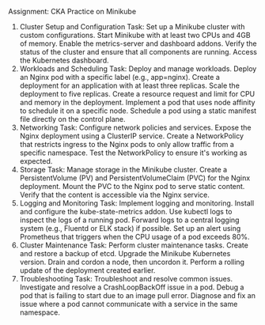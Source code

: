 Assignment: CKA Practice on Minikube
1. Cluster Setup and Configuration
Task: Set up a Minikube cluster with custom configurations.
Start Minikube with at least two CPUs and 4GB of memory.
Enable the metrics-server and dashboard addons.
Verify the status of the cluster and ensure that all components are running.
Access the Kubernetes dashboard.
2. Workloads and Scheduling
Task: Deploy and manage workloads.
Deploy an Nginx pod with a specific label (e.g., app=nginx).
Create a deployment for an application with at least three replicas.
Scale the deployment to five replicas.
Create a resource request and limit for CPU and memory in the deployment.
Implement a pod that uses node affinity to schedule it on a specific node.
Schedule a pod using a static manifest file directly on the control plane.
3. Networking
Task: Configure network policies and services.
Expose the Nginx deployment using a ClusterIP service.
Create a NetworkPolicy that restricts ingress to the Nginx pods to only allow traffic from a specific namespace.
Test the NetworkPolicy to ensure it's working as expected.
4. Storage
Task: Manage storage in the Minikube cluster.
Create a PersistentVolume (PV) and PersistentVolumeClaim (PVC) for the Nginx deployment.
Mount the PVC to the Nginx pod to serve static content.
Verify that the content is accessible via the Nginx service.
5. Logging and Monitoring
Task: Implement logging and monitoring.
Install and configure the kube-state-metrics addon.
Use kubectl logs to inspect the logs of a running pod.
Forward logs to a central logging system (e.g., Fluentd or ELK stack) if possible.
Set up an alert using Prometheus that triggers when the CPU usage of a pod exceeds 80%.
6. Cluster Maintenance
Task: Perform cluster maintenance tasks.
Create and restore a backup of etcd.
Upgrade the Minikube Kubernetes version.
Drain and cordon a node, then uncordon it.
Perform a rolling update of the deployment created earlier.
7. Troubleshooting
Task: Troubleshoot and resolve common issues.
Investigate and resolve a CrashLoopBackOff issue in a pod.
Debug a pod that is failing to start due to an image pull error.
Diagnose and fix an issue where a pod cannot communicate with a service in the same namespace.
